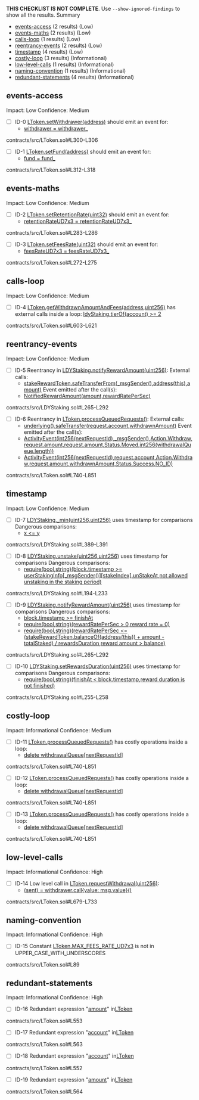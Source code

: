 **THIS CHECKLIST IS NOT COMPLETE**. Use `--show-ignored-findings` to show all the results.
Summary
 - [events-access](#events-access) (2 results) (Low)
 - [events-maths](#events-maths) (2 results) (Low)
 - [calls-loop](#calls-loop) (1 results) (Low)
 - [reentrancy-events](#reentrancy-events) (2 results) (Low)
 - [timestamp](#timestamp) (4 results) (Low)
 - [costly-loop](#costly-loop) (3 results) (Informational)
 - [low-level-calls](#low-level-calls) (1 results) (Informational)
 - [naming-convention](#naming-convention) (1 results) (Informational)
 - [redundant-statements](#redundant-statements) (4 results) (Informational)
## events-access
Impact: Low
Confidence: Medium
 - [ ] ID-0
[LToken.setWithdrawer(address)](contracts/src/LToken.sol#L300-L306) should emit an event for: 
	- [withdrawer = withdrawer_](contracts/src/LToken.sol#L305) 

contracts/src/LToken.sol#L300-L306


 - [ ] ID-1
[LToken.setFund(address)](contracts/src/LToken.sol#L312-L318) should emit an event for: 
	- [fund = fund_](contracts/src/LToken.sol#L317) 

contracts/src/LToken.sol#L312-L318


## events-maths
Impact: Low
Confidence: Medium
 - [ ] ID-2
[LToken.setRetentionRate(uint32)](contracts/src/LToken.sol#L283-L286) should emit an event for: 
	- [retentionRateUD7x3 = retentionRateUD7x3_](contracts/src/LToken.sol#L285) 

contracts/src/LToken.sol#L283-L286


 - [ ] ID-3
[LToken.setFeesRate(uint32)](contracts/src/LToken.sol#L272-L275) should emit an event for: 
	- [feesRateUD7x3 = feesRateUD7x3_](contracts/src/LToken.sol#L274) 

contracts/src/LToken.sol#L272-L275


## calls-loop
Impact: Low
Confidence: Medium
 - [ ] ID-4
[LToken.getWithdrawnAmountAndFees(address,uint256)](contracts/src/LToken.sol#L603-L621) has external calls inside a loop: [ldyStaking.tierOf(account) >= 2](contracts/src/LToken.sol#L608)

contracts/src/LToken.sol#L603-L621


## reentrancy-events
Impact: Low
Confidence: Medium
 - [ ] ID-5
Reentrancy in [LDYStaking.notifyRewardAmount(uint256)](contracts/src/LDYStaking.sol#L265-L292):
	External calls:
	- [stakeRewardToken.safeTransferFrom(_msgSender(),address(this),amount)](contracts/src/LDYStaking.sol#L289)
	Event emitted after the call(s):
	- [NotifiedRewardAmount(amount,rewardRatePerSec)](contracts/src/LDYStaking.sol#L291)

contracts/src/LDYStaking.sol#L265-L292


 - [ ] ID-6
Reentrancy in [LToken.processQueuedRequests()](contracts/src/LToken.sol#L740-L851):
	External calls:
	- [underlying().safeTransfer(request.account,withdrawnAmount)](contracts/src/LToken.sol#L829)
	Event emitted after the call(s):
	- [ActivityEvent(int256(nextRequestId),_msgSender(),Action.Withdraw,request.amount,request.amount,Status.Moved,int256(withdrawalQueue.length))](contracts/src/LToken.sol#L777-L785)
	- [ActivityEvent(int256(nextRequestId),request.account,Action.Withdraw,request.amount,withdrawnAmount,Status.Success,NO_ID)](contracts/src/LToken.sol#L810-L818)

contracts/src/LToken.sol#L740-L851


## timestamp
Impact: Low
Confidence: Medium
 - [ ] ID-7
[LDYStaking._min(uint256,uint256)](contracts/src/LDYStaking.sol#L389-L391) uses timestamp for comparisons
	Dangerous comparisons:
	- [x <= y](contracts/src/LDYStaking.sol#L390)

contracts/src/LDYStaking.sol#L389-L391


 - [ ] ID-8
[LDYStaking.unstake(uint256,uint256)](contracts/src/LDYStaking.sol#L194-L233) uses timestamp for comparisons
	Dangerous comparisons:
	- [require(bool,string)(block.timestamp >= userStakingInfo[_msgSender()][stakeIndex].unStakeAt,not allowed unstaking in the staking period)](contracts/src/LDYStaking.sol#L200-L203)

contracts/src/LDYStaking.sol#L194-L233


 - [ ] ID-9
[LDYStaking.notifyRewardAmount(uint256)](contracts/src/LDYStaking.sol#L265-L292) uses timestamp for comparisons
	Dangerous comparisons:
	- [block.timestamp >= finishAt](contracts/src/LDYStaking.sol#L271)
	- [require(bool,string)(rewardRatePerSec > 0,reward rate = 0)](contracts/src/LDYStaking.sol#L278)
	- [require(bool,string)(rewardRatePerSec <= (stakeRewardToken.balanceOf(address(this)) + amount - totalStaked) / rewardsDuration,reward amount > balance)](contracts/src/LDYStaking.sol#L279-L284)

contracts/src/LDYStaking.sol#L265-L292


 - [ ] ID-10
[LDYStaking.setRewardsDuration(uint256)](contracts/src/LDYStaking.sol#L255-L258) uses timestamp for comparisons
	Dangerous comparisons:
	- [require(bool,string)(finishAt < block.timestamp,reward duration is not finished)](contracts/src/LDYStaking.sol#L256)

contracts/src/LDYStaking.sol#L255-L258


## costly-loop
Impact: Informational
Confidence: Medium
 - [ ] ID-11
[LToken.processQueuedRequests()](contracts/src/LToken.sol#L740-L851) has costly operations inside a loop:
	- [delete withdrawalQueue[nextRequestId]](contracts/src/LToken.sol#L767)

contracts/src/LToken.sol#L740-L851


 - [ ] ID-12
[LToken.processQueuedRequests()](contracts/src/LToken.sol#L740-L851) has costly operations inside a loop:
	- [delete withdrawalQueue[nextRequestId]](contracts/src/LToken.sol#L821)

contracts/src/LToken.sol#L740-L851


 - [ ] ID-13
[LToken.processQueuedRequests()](contracts/src/LToken.sol#L740-L851) has costly operations inside a loop:
	- [delete withdrawalQueue[nextRequestId]](contracts/src/LToken.sol#L788)

contracts/src/LToken.sol#L740-L851


## low-level-calls
Impact: Informational
Confidence: High
 - [ ] ID-14
Low level call in [LToken.requestWithdrawal(uint256)](contracts/src/LToken.sol#L679-L733):
	- [(sent) = withdrawer.call{value: msg.value}()](contracts/src/LToken.sol#L731)

contracts/src/LToken.sol#L679-L733


## naming-convention
Impact: Informational
Confidence: High
 - [ ] ID-15
Constant [LToken.MAX_FEES_RATE_UD7x3](contracts/src/LToken.sol#L89) is not in UPPER_CASE_WITH_UNDERSCORES

contracts/src/LToken.sol#L89


## redundant-statements
Impact: Informational
Confidence: High
 - [ ] ID-16
Redundant expression "[amount](contracts/src/LToken.sol#L553)" in[LToken](contracts/src/LToken.sol#L57-L1007)

contracts/src/LToken.sol#L553


 - [ ] ID-17
Redundant expression "[account](contracts/src/LToken.sol#L563)" in[LToken](contracts/src/LToken.sol#L57-L1007)

contracts/src/LToken.sol#L563


 - [ ] ID-18
Redundant expression "[account](contracts/src/LToken.sol#L552)" in[LToken](contracts/src/LToken.sol#L57-L1007)

contracts/src/LToken.sol#L552


 - [ ] ID-19
Redundant expression "[amount](contracts/src/LToken.sol#L564)" in[LToken](contracts/src/LToken.sol#L57-L1007)

contracts/src/LToken.sol#L564


